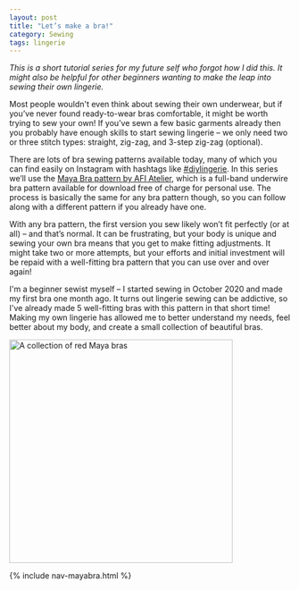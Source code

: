 ```yaml
---
layout: post
title: "Let’s make a bra!"
category: Sewing
tags: lingerie
---
```


<em>This is a short tutorial series for my future self who forgot how I did this. It might also be helpful for other beginners wanting to make the leap into sewing their own lingerie.</em>

Most people wouldn't even think about sewing their own underwear, but if you’ve never found ready-to-wear bras comfortable, it might be worth trying to sew your own!
If you’ve sewn a few basic garments already then you probably have enough skills to start sewing lingerie – we only need two or three stitch types: straight, zig-zag, and 3-step zig-zag (optional).

There are lots of bra sewing patterns available today, many of which you can find easily on Instagram with hashtags like [#diylingerie](https://www.instagram.com/explore/tags/diylingerie/). In this series we’ll use the [Maya Bra pattern by AFI Atelier](https://afiatelier.com/allpatterns/maya-bra/), which is a full-band underwire bra pattern available for download free of charge for personal use. The process is basically the same for any bra pattern though, so you can follow along with a different pattern if you already have one.

With any bra pattern, the first version you sew likely won’t fit perfectly (or at all) – and that’s normal. It can be frustrating, but your body is unique and sewing your own bra means that you get to make fitting adjustments. It might take two or more attempts, but your efforts and initial investment will be repaid with a well-fitting bra pattern that you can use over and over again!

I'm a beginner sewist myself – I started sewing in October 2020 and made my first bra one month ago. It turns out lingerie sewing can be addictive, so I've already made 5 well-fitting bras with this pattern in that short time! Making my own lingerie has allowed me to better understand my needs, feel better about my body, and create a small collection of beautiful bras.

<img src="https://res.cloudinary.com/duckgoesoink/image/upload/v1613857831/maya-bras_gdftmc.jpg" alt="A collection of red Maya bras" width="400" />

{% include nav-mayabra.html %}
